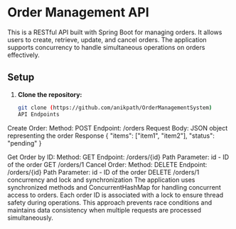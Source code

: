# Order Management API

This is a RESTful API built with Spring Boot for managing orders. It allows users to create, retrieve, update, and cancel orders. The application supports concurrency to handle simultaneous operations on orders effectively.

## Setup

1. **Clone the repository:**
   ```bash
   git clone (https://github.com/anikpath/OrderManagementSystem)
   API Endpoints
Create Order:
Method: POST
Endpoint: /orders
Request Body: JSON object representing the order
Response
{
  "items": ["item1", "item2"],
  "status": "pending"
}

Get Order by ID:
Method: GET
Endpoint: /orders/{id}
Path Parameter: id - ID of the order
GET /orders/1
Cancel Order:
Method: DELETE
Endpoint: /orders/{id}
Path Parameter: id - ID of the order
DELETE /orders/1
concurrency and lock and synchronization
The application uses synchronized methods and ConcurrentHashMap for handling concurrent access to orders.
Each order ID is associated with a lock to ensure thread safety during operations.
This approach prevents race conditions and maintains data consistency when multiple requests are processed simultaneously.














